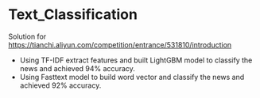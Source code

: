 # Text_Classification
Solution for https://tianchi.aliyun.com/competition/entrance/531810/introduction
- Using TF-IDF extract features and built LightGBM model to classify the news and achieved 94% accuracy.
- Using Fasttext model to build word vector and classify the news and achieved 92% accuracy.
